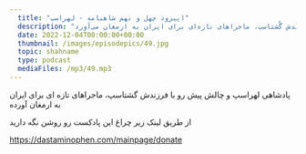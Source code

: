 ```yaml
---
  title: "اپیزود چهل و نهم شاهنامه - لهراسپ"
  description: "پادشاهی لهراسپ و چالش پیش رو با فرزندش گُشتاسپ، ماجراهای تازه‌ای برای ایران به ارمغان می‌آورد"
  date: 2022-12-04T00:00:00+00:00
  thumbnail: /images/episodepics/49.jpg
  topic: shahname
  type: podcast
  mediaFiles: /mp3/49.mp3
---
```


پادشاهی لهراسپ و چالش پیش رو با فرزندش گشتاسپ، ماجراهای تازه ای
برای ایران به ارمغان آورده


از طریق لینک زیر چراغ این پادکست رو روشن نگه دارید

https://dastaminophen.com/mainpage/donate